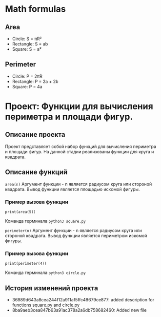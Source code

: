# Math formulas
## Area
- Circle: S = πR²
- Rectangle: S = ab
- Square: S = a²

## Perimeter
- Circle: P = 2πR
- Rectangle: P = 2a + 2b
- Square: P = 4a

# Проект: Функции для вычисления периметра и площади фигур.

## Описание проекта
Проект представляет собой набор функций для вычисления периметра и площади фигур. На данной стадии реализованы функции для круга и квадрата.

## Описание функций

`area(n)` Аргумент функции - n является радиусом круга или стороной квадрата. Вывод функции является площадью искомой фигуры.

### Пример вызова функции
```
print(area(5))
```

Команда терминала `python3 square.py`

`perimeter(n)` Аргумент функции - n является радиусом круга или стороной квадрата. Вывод функции является периметром искомой фигуры.

### Пример вызова функции
```
print(perimeter(4))
```

Команда терминала `python3 circle.py`

## История изменений проекта
- 36989d643a8cea244f12a911af5ffc48679ce877: added description for functions square.py and circle.py
- 8ba9aeb3cea847b63a91ac378a2a6db758682460: Added new file
